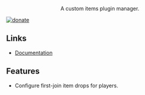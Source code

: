<p align="center">
A custom items plugin manager.
</p>

<p align="center">

<a href="https://github.com/QingWei-Li/donate"><img alt="donate" src="https://www.buymeacoffee.com/neverwinters"></a>

</p>

## Links

- [Documentation](https://neverwinters.github.io/custom-items-minecraft-plugin/)

## Features

- Configure first-join item drops for players.


